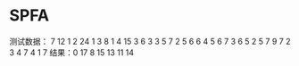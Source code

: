 # SPFA
测试数据：
7 12
1 2 24
1 3 8
1 4 15
3 6 3
3 5 7
2 5 6
6 4 5
6 7 3 
6 5 2
5 7 9
7 2 3
4 7 4
1 7
结果：0 17 8 15 13 11 14
